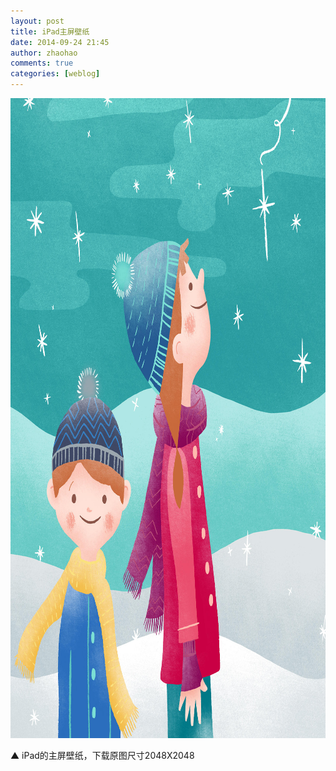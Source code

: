 ```yaml
---
layout: post
title: iPad主屏壁纸
date: 2014-09-24 21:45
author: zhaohao
comments: true
categories: [weblog]
---
```

<a href="/Resource/20140918_233615000_iOS.jpg"><img src="/Resource/20140918_233615000_iOS.jpg" alt="20140918_233615000_iOS" width="1024" height="1024" class="alignleft size-large wp-image-1723" /></a>

▲ iPad的主屏壁纸，下载原图尺寸2048X2048
